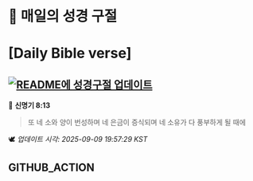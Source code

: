 # 🙏 매일의 성경 구절
# [Daily Bible verse]
## [![README에 성경구절 업데이트](https://github.com/DONGSUKA/first_test/actions/workflows/update-readme-bible.yml/badge.svg)](https://github.com/DONGSUKA/first_test/actions/workflows/update-readme-bible.yml)
<!-- START_BIBLE_VERSE -->
📖 **신명기 8:13**
> 또 네 소와 양이 번성하며 네 은금이 증식되며 네 소유가 다 풍부하게 될 때에

🕊️ _업데이트 시각: 2025-09-09 19:57:29 KST_
  <!-- END_BIBLE_VERSE -->
## GITHUB_ACTION
